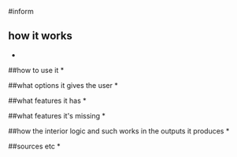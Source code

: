 #inform

## how it works
*

##how to use it
*

##what options it gives the user
*

##what features it has
*

##what features it's missing
*

##how the interior logic and such works in the outputs it produces
*

##sources etc
*